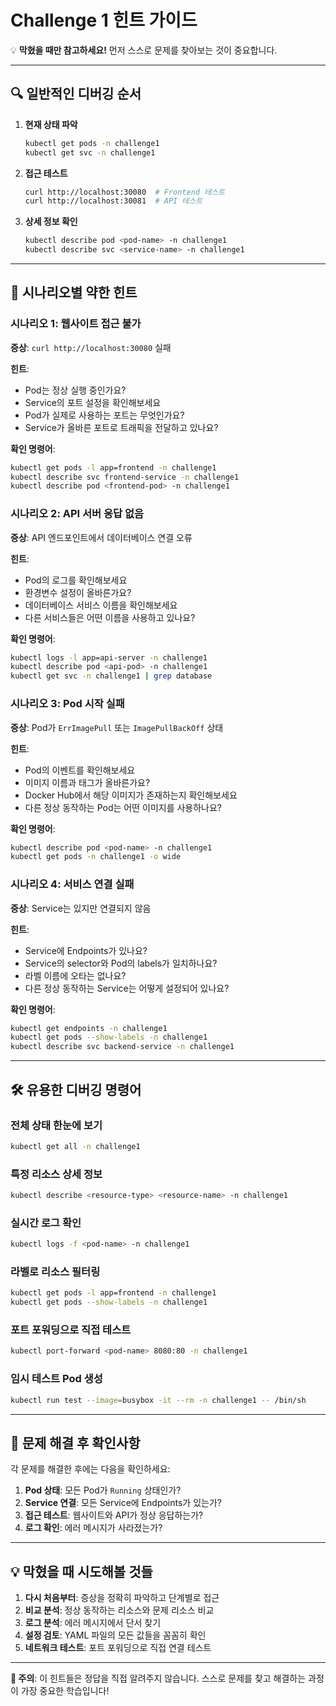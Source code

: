 # Challenge 1 힌트 가이드

💡 **막혔을 때만 참고하세요!** 먼저 스스로 문제를 찾아보는 것이 중요합니다.

---

## 🔍 일반적인 디버깅 순서

1. **현재 상태 파악**
   ```bash
   kubectl get pods -n challenge1
   kubectl get svc -n challenge1
   ```

2. **접근 테스트**
   ```bash
   curl http://localhost:30080  # Frontend 테스트
   curl http://localhost:30081  # API 테스트
   ```

3. **상세 정보 확인**
   ```bash
   kubectl describe pod <pod-name> -n challenge1
   kubectl describe svc <service-name> -n challenge1
   ```

---

## 💭 시나리오별 약한 힌트

### 시나리오 1: 웹사이트 접근 불가
**증상**: `curl http://localhost:30080` 실패

**힌트**:
- Pod는 정상 실행 중인가요?
- Service의 포트 설정을 확인해보세요
- Pod가 실제로 사용하는 포트는 무엇인가요?
- Service가 올바른 포트로 트래픽을 전달하고 있나요?

**확인 명령어**:
```bash
kubectl get pods -l app=frontend -n challenge1
kubectl describe svc frontend-service -n challenge1
kubectl describe pod <frontend-pod> -n challenge1
```

### 시나리오 2: API 서버 응답 없음
**증상**: API 엔드포인트에서 데이터베이스 연결 오류

**힌트**:
- Pod의 로그를 확인해보세요
- 환경변수 설정이 올바른가요?
- 데이터베이스 서비스 이름을 확인해보세요
- 다른 서비스들은 어떤 이름을 사용하고 있나요?

**확인 명령어**:
```bash
kubectl logs -l app=api-server -n challenge1
kubectl describe pod <api-pod> -n challenge1
kubectl get svc -n challenge1 | grep database
```

### 시나리오 3: Pod 시작 실패
**증상**: Pod가 `ErrImagePull` 또는 `ImagePullBackOff` 상태

**힌트**:
- Pod의 이벤트를 확인해보세요
- 이미지 이름과 태그가 올바른가요?
- Docker Hub에서 해당 이미지가 존재하는지 확인해보세요
- 다른 정상 동작하는 Pod는 어떤 이미지를 사용하나요?

**확인 명령어**:
```bash
kubectl describe pod <pod-name> -n challenge1
kubectl get pods -n challenge1 -o wide
```

### 시나리오 4: 서비스 연결 실패
**증상**: Service는 있지만 연결되지 않음

**힌트**:
- Service에 Endpoints가 있나요?
- Service의 selector와 Pod의 labels가 일치하나요?
- 라벨 이름에 오타는 없나요?
- 다른 정상 동작하는 Service는 어떻게 설정되어 있나요?

**확인 명령어**:
```bash
kubectl get endpoints -n challenge1
kubectl get pods --show-labels -n challenge1
kubectl describe svc backend-service -n challenge1
```

---

## 🛠️ 유용한 디버깅 명령어

### 전체 상태 한눈에 보기
```bash
kubectl get all -n challenge1
```

### 특정 리소스 상세 정보
```bash
kubectl describe <resource-type> <resource-name> -n challenge1
```

### 실시간 로그 확인
```bash
kubectl logs -f <pod-name> -n challenge1
```

### 라벨로 리소스 필터링
```bash
kubectl get pods -l app=frontend -n challenge1
kubectl get pods --show-labels -n challenge1
```

### 포트 포워딩으로 직접 테스트
```bash
kubectl port-forward <pod-name> 8080:80 -n challenge1
```

### 임시 테스트 Pod 생성
```bash
kubectl run test --image=busybox -it --rm -n challenge1 -- /bin/sh
```

---

## 🎯 문제 해결 후 확인사항

각 문제를 해결한 후에는 다음을 확인하세요:

1. **Pod 상태**: 모든 Pod가 `Running` 상태인가?
2. **Service 연결**: 모든 Service에 Endpoints가 있는가?
3. **접근 테스트**: 웹사이트와 API가 정상 응답하는가?
4. **로그 확인**: 에러 메시지가 사라졌는가?

---

## 💡 막혔을 때 시도해볼 것들

1. **다시 처음부터**: 증상을 정확히 파악하고 단계별로 접근
2. **비교 분석**: 정상 동작하는 리소스와 문제 리소스 비교
3. **로그 분석**: 에러 메시지에서 단서 찾기
4. **설정 검토**: YAML 파일의 모든 값들을 꼼꼼히 확인
5. **네트워크 테스트**: 포트 포워딩으로 직접 연결 테스트

---

**🚨 주의**: 이 힌트들은 정답을 직접 알려주지 않습니다. 스스로 문제를 찾고 해결하는 과정이 가장 중요한 학습입니다!
